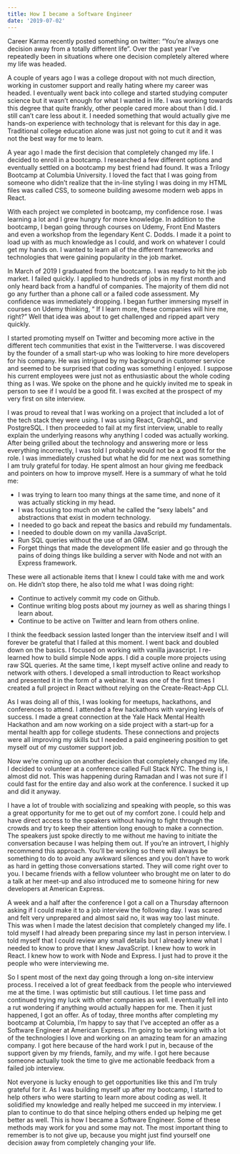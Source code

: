 ```yaml
---
title: How I became a Software Engineer
date: '2019-07-02'
---
```


Career Karma recently posted something on twitter: “You’re always one decision away from a totally different life”. Over the past year I’ve repeatedly been in situations where one decision completely altered where my life was headed.

A couple of years ago I was a college dropout with not much direction, working in customer support and really hating where my career was headed. I eventually went back into college and started studying computer science but it wasn’t enough for what I wanted in life. I was working towards this degree that quite frankly, other people cared more about than I did. I still can’t care less about it. I needed something that would actually give me hands-on experience with technology that is relevant for this day in age. Traditional college education alone was just not going to cut it and it was not the best way for me to learn.

A year ago I made the first decision that completely changed my life. I decided to enroll in a bootcamp. I researched a few different options and eventually settled on a bootcamp my best friend had found. It was a Trilogy Bootcamp at Columbia University. I loved the fact that I was going from someone who didn’t realize that the in-line styling I was doing in my HTML files was called CSS, to someone building awesome modern web apps in React.

With each project we completed in bootcamp, my confidence rose. I was learning a lot and I grew hungry for more knowledge. In addition to the bootcamp, I began going through courses on Udemy, Front End Masters and even a workshop from the legendary Kent C. Dodds. I made it a point to load up with as much knowledge as I could, and work on whatever I could get my hands on. I wanted to learn all of the different frameworks and technologies that were gaining popularity in the job market.

In March of 2019 I graduated from the bootcamp. I was ready to hit the job market. I failed quickly. I applied to hundreds of jobs in my first month and only heard back from a handful of companies. The majority of them did not go any further than a phone call or a failed code assessment. My confidence was immediately dropping. I began further immersing myself in courses on Udemy thinking, “ If I learn more, these companies will hire me, right?” Well that idea was about to get challenged and ripped apart very quickly.

I started promoting myself on Twitter and becoming more active in the different tech communities that exist in the Twitterverse. I was discovered by the founder of a small start-up who was looking to hire more developers for his company. He was intrigued by my background in customer service and seemed to be surprised that coding was something I enjoyed. I suppose his current employees were just not as enthusiastic about the whole coding thing as I was. We spoke on the phone and he quickly invited me to speak in person to see if I would be a good fit. I was excited at the prospect of my very first on site interview.

I was proud to reveal that I was working on a project that included a lot of the tech stack they were using. I was using React, GraphQL, and PostgreSQL. I then proceeded to fail at my first interview, unable to really explain the underlying reasons why anything I coded was actually working. After being grilled about the technology and answering more or less everything incorrectly, I was told I probably would not be a good fit for the role. I was immediately crushed but what he did for me next was something I am truly grateful for today. He spent almost an hour giving me feedback and pointers on how to improve myself. Here is a summary of what he told me:

* I was trying to learn too many things at the same time, and none of it was actually sticking in my head.
* I was focusing too much on what he called the “sexy labels” and abstractions that exist in modern technology.
* I needed to go back and repeat the basics and rebuild my fundamentals.
 * I needed to double down on my vanilla JavaScript.
 * Run SQL queries without the use of an ORM.
 * Forget things that made the development life easier and go through the pains of doing things like building a server with Node and not with an Express framework.

These were all actionable items that I knew I could take with me and work on. He didn’t stop there, he also told me what I was doing right:

* Continue to actively commit my code on Github.
* Continue writing blog posts about my journey as well as sharing things I learn about.
* Continue to be active on Twitter and learn from others online.

I think the feedback session lasted longer than the interview itself and I will forever be grateful that I failed at this moment. I went back and doubled down on the basics. I focused on working with vanilla javascript. I re-learned how to build simple Node apps. I did a couple more projects using raw SQL queries. At the same time, I kept myself active online and ready to network with others. I developed a small introduction to React workshop and presented it in the form of a webinar. It was one of the first times I created a full project in React without relying on the Create-React-App CLI.

As I was doing all of this, I was looking for meetups, hackathons, and conferences to attend. I attended a few hackathons with varying levels of success. I made a great connection at the Yale Hack Mental Health Hackathon and am now working on a side project with a start-up for a mental health app for college students. These connections and projects were all improving my skills but I needed a paid engineering position to get myself out of my customer support job.

Now we’re coming up on another decision that completely changed my life. I decided to volunteer at a conference called Full Stack NYC. The thing is, I almost did not. This was happening during Ramadan and I was not sure if I could fast for the entire day and also work at the conference. I sucked it up and did it anyway.

I have a lot of trouble with socializing and speaking with people, so this was a great opportunity for me to get out of my comfort zone. I could help and have direct access to the speakers without having to fight through the crowds and try to keep their attention long enough to make a connection. The speakers just spoke directly to me without me having to initiate the conversation because I was helping them out. If you’re an introvert, I highly recommend this approach. You’ll be working so there will always be something to do to avoid any awkward silences and you don’t have to work as hard in getting those conversations started. They will come right over to you. I became friends with a fellow volunteer who brought me on later to do a talk at her meet-up and also introduced me to someone hiring for new developers at American Express.

A week and a half after the conference I got a call on a Thursday afternoon asking if I could make it to a job interview the following day. I was scared and felt very unprepared and almost said no, it was way too last minute. This was when I made the latest decision that completely changed my life. I told myself I had already been preparing since my last in person interview. I told myself that I could review any small details but I already knew what I needed to know to prove that I knew JavaScript. I knew how to work in React. I knew how to work with Node and Express. I just had to prove it the people who were interviewing me.

So I spent most of the next day going through a long on-site interview process. I received a lot of great feedback from the people who interviewed me at the time. I was optimistic but still cautious. I let time pass and continued trying my luck with other companies as well. I eventually fell into a rut wondering if anything would actually happen for me. Then it just happened, I got an offer. As of today, three months after completing my bootcamp at Columbia, I’m happy to say that I’ve accepted an offer as a Software Engineer at American Express. I’m going to be working with a lot of the technologies I love and working on an amazing team for an amazing company. I got here because of the hard work I put in, because of the support given by my friends, family, and my wife. I got here because someone actually took the time to give me actionable feedback from a failed job interview.

Not everyone is lucky enough to get opportunities like this and I’m truly grateful for it. As I was building myself up after my bootcamp, I started to help others who were starting to learn more about coding as well. It solidified my knowledge and really helped me succeed in my interview. I plan to continue to do that since helping others ended up helping me get better as well. This is how I became a Software Engineer. Some of these methods may work for you and some may not. The most important thing to remember is to not give up, because you might just find yourself one decision away from completely changing your life.
